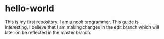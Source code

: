 # hello-world
This is my first repository.
I am a noob programmer.
This guide is interesting.
I believe that I am making changes in the edit branch which will later on be reflected in the master branch.
